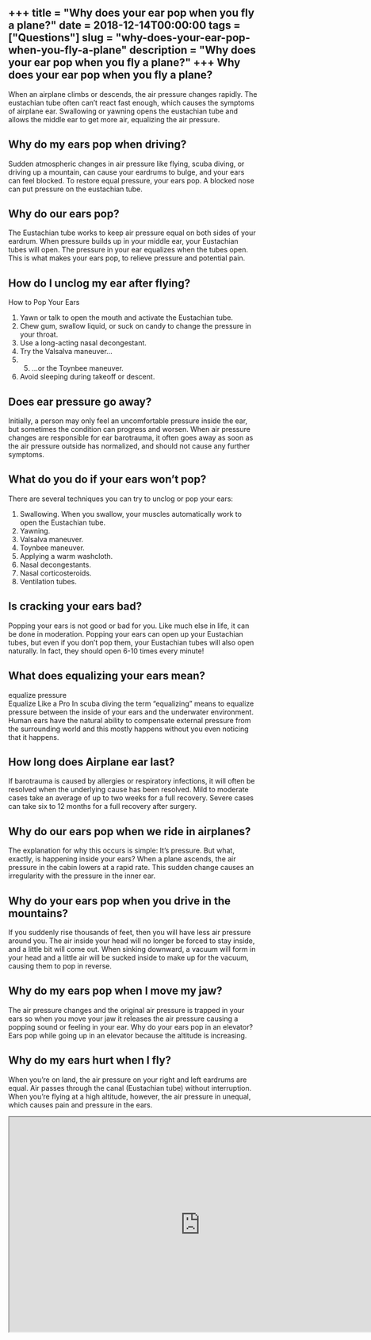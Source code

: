 +++
title = "Why does your ear pop when you fly a plane?"
date = 2018-12-14T00:00:00
tags = ["Questions"]
slug = "why-does-your-ear-pop-when-you-fly-a-plane"
description = "Why does your ear pop when you fly a plane?"
+++
Why does your ear pop when you fly a plane?
-------------------------------------------

When an airplane climbs or descends, the air pressure changes rapidly. The eustachian tube often can’t react fast enough, which causes the symptoms of airplane ear. Swallowing or yawning opens the eustachian tube and allows the middle ear to get more air, equalizing the air pressure.

Why do my ears pop when driving?
--------------------------------

Sudden atmospheric changes in air pressure like flying, scuba diving, or driving up a mountain, can cause your eardrums to bulge, and your ears can feel blocked. To restore equal pressure, your ears pop. A blocked nose can put pressure on the eustachian tube.

Why do our ears pop?
--------------------

The Eustachian tube works to keep air pressure equal on both sides of your eardrum. When pressure builds up in your middle ear, your Eustachian tubes will open. The pressure in your ear equalizes when the tubes open. This is what makes your ears pop, to relieve pressure and potential pain.

How do I unclog my ear after flying?
------------------------------------

How to Pop Your Ears

1. Yawn or talk to open the mouth and activate the Eustachian tube.
2. Chew gum, swallow liquid, or suck on candy to change the pressure in your throat.
3. Use a long-acting nasal decongestant.
4. Try the Valsalva maneuver…
5. 5. …or the Toynbee maneuver.
6. Avoid sleeping during takeoff or descent.

Does ear pressure go away?
--------------------------

Initially, a person may only feel an uncomfortable pressure inside the ear, but sometimes the condition can progress and worsen. When air pressure changes are responsible for ear barotrauma, it often goes away as soon as the air pressure outside has normalized, and should not cause any further symptoms.

What do you do if your ears won’t pop?
--------------------------------------

There are several techniques you can try to unclog or pop your ears:

1. Swallowing. When you swallow, your muscles automatically work to open the Eustachian tube.
2. Yawning.
3. Valsalva maneuver.
4. Toynbee maneuver.
5. Applying a warm washcloth.
6. Nasal decongestants.
7. Nasal corticosteroids.
8. Ventilation tubes.

Is cracking your ears bad?
--------------------------

Popping your ears is not good or bad for you. Like much else in life, it can be done in moderation. Popping your ears can open up your Eustachian tubes, but even if you don’t pop them, your Eustachian tubes will also open naturally. In fact, they should open 6-10 times every minute!

What does equalizing your ears mean?
------------------------------------

equalize pressure  
Equalize Like a Pro In scuba diving the term “equalizing” means to equalize pressure between the inside of your ears and the underwater environment. Human ears have the natural ability to compensate external pressure from the surrounding world and this mostly happens without you even noticing that it happens.

How long does Airplane ear last?
--------------------------------

If barotrauma is caused by allergies or respiratory infections, it will often be resolved when the underlying cause has been resolved. Mild to moderate cases take an average of up to two weeks for a full recovery. Severe cases can take six to 12 months for a full recovery after surgery.

Why do our ears pop when we ride in airplanes?
----------------------------------------------

The explanation for why this occurs is simple: It’s pressure. But what, exactly, is happening inside your ears? When a plane ascends, the air pressure in the cabin lowers at a rapid rate. This sudden change causes an irregularity with the pressure in the inner ear.

Why do your ears pop when you drive in the mountains?
-----------------------------------------------------

If you suddenly rise thousands of feet, then you will have less air pressure around you. The air inside your head will no longer be forced to stay inside, and a little bit will come out. When sinking downward, a vacuum will form in your head and a little air will be sucked inside to make up for the vacuum, causing them to pop in reverse.

Why do my ears pop when I move my jaw?
--------------------------------------

The air pressure changes and the original air pressure is trapped in your ears so when you move your jaw it releases the air pressure causing a popping sound or feeling in your ear. Why do your ears pop in an elevator? Ears pop while going up in an elevator because the altitude is increasing.

Why do my ears hurt when I fly?
-------------------------------

When you’re on land, the air pressure on your right and left eardrums are equal. Air passes through the canal (Eustachian tube) without interruption. When you’re flying at a high altitude, however, the air pressure in unequal, which causes pain and pressure in the ears.

<iframe allow="accelerometer; autoplay; clipboard-write; encrypted-media; gyroscope; picture-in-picture" allowfullscreen="" class="__youtube_prefs__  epyt-is-override  no-lazyload" data-no-lazy="1" data-origheight="433" data-origwidth="770" data-skipgform_ajax_framebjll="" height="433" id="_ytid_58452" loading="lazy" src="https://www.youtube.com/embed/4I9wqVohGOc?enablejsapi=1&autoplay=0&cc_load_policy=0&cc_lang_pref=&iv_load_policy=1&loop=0&modestbranding=0&rel=1&fs=1&playsinline=0&autohide=2&theme=dark&color=red&controls=1&" title="YouTube player" width="770"></iframe>